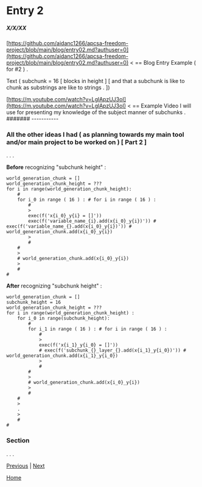 # Entry 2
##### X/X/XX

[https://github.com/aidanc1266/apcsa-freedom-project/blob/main/blog/entry02.md?authuser=0](https://github.com/aidanc1266/apcsa-freedom-project/blob/main/blog/entry02.md?authuser=0) < == Blog Entry Example ( for #2 ) . 

Text ( subchunk = 16 [ blocks in height ] [ and that a subchunk is like to chunk as substrings are like to strings . ]) 

[https://m.youtube.com/watch?v=LglApzUJ3oI](https://m.youtube.com/watch?v=LglApzUJ3oI) < == Example Video I will use for presenting my knowledge of the subject manner of subchunks . 
####### -----------

### All the other ideas I had ( as planning towards my main tool and/or main project to be worked on ) [ Part 2 ] 

. . . 

**Before** recognizing "subchunk height" : 
```langauge 
world_generation_chunk = [] 
world_generation_chunk_height = ???
for i in range(world_generation_chunk_height):
    # 
    for i_0 in range ( 16 ) : # for i in range ( 16 ) : 
        # 
        >
        exec(f('x{i_0}_y{i} = []')) 
        exec(f('variable_name_{i}.add(x{i_0}_y{i})')) # exec(f('variable_name_{}.add(x{i_0}_y{i})')) # world_generation_chunk.add(x{i_0}_y{i})
        >
        # 
    # 
    >
    # world_generation_chunk.add(x{i_0}_y{i}) 
    >
    # 
# 
``` 

**After** recognizing "subchunk height" : 
```language
world_generation_chunk = [] 
subchunk_height = 16
world_generation_chunk_height = ???
for i in range(world_generation_chunk_height) : 
    for i_0 in range(subchunk_height):
        # 
        for i_1 in range ( 16 ) : # for i in range ( 16 ) : 
            # 
            >
            exec(f('x{i_1}_y{i_0} = []')) 
            # exec(f('subchunk_{}_layer_{}.add(x{i_1}_y{i_0})')) # world_generation_chunk.add(x{i_1}_y{i_0})
            >
            # 
        # 
        >
        # world_generation_chunk.add(x{i_0}_y{i}) 
        >
        # 
    # 
    >
    .
    >
    # 
# 
``` 

### Section 

. . . 

[Previous](entry01.md) | [Next](entry03.md)

[Home](../README.md)
